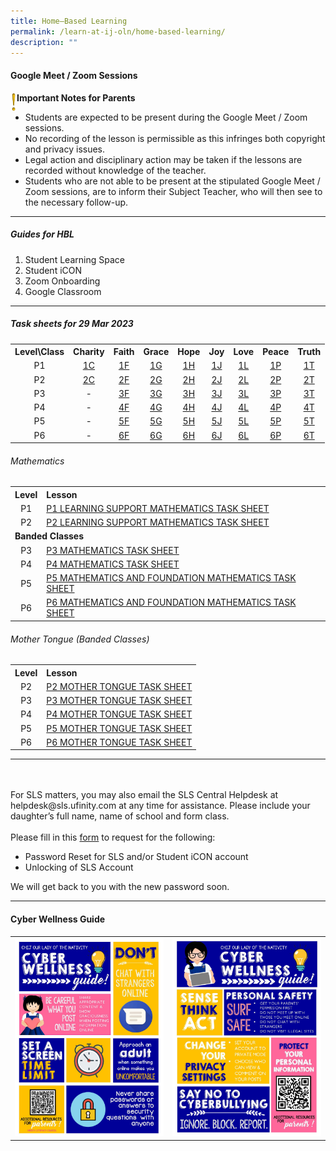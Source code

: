 ```yaml
---
title: Home–Based Learning
permalink: /learn-at-ij-oln/home-based-learning/
description: ""
---
```

<h4><strong>Google Meet / Zoom Sessions</strong></h4>
<img style="width: 2%;" src="/images/emark.gif" align = "left" />
<p><strong>Important Notes for Parents</strong></p>
<ul>
<li>Students are expected to be present during the Google Meet / Zoom sessions. </li>
<li>No recording of the lesson is permissible as this infringes both copyright and privacy issues. </li>
<li>Legal action and disciplinary action may be taken if the lessons are recorded without knowledge of the teacher. </li>
<li>Students who are not able to be present at the stipulated Google Meet / Zoom sessions, are to inform their Subject Teacher, who will then see to the necessary follow-up.</li>
</ul>
<hr>
<h5>Guides for HBL</h5>
<ol>
<li>Student Learning Space</li>
<li>Student iCON</li>
<li>Zoom Onboarding </li>
<li>Google Classroom</li>
</ol>
<hr>
<h5>Task sheets for 29 Mar 2023</h5>
<table>
<tbody>
<tr>
<th style="text-align: center;">Level\Class</th>
<th style="text-align: center;">Charity</th>
<th style="text-align: center;">Faith</th>
<th style="text-align: center;">Grace</th>
<th style="text-align: center;">Hope</th>
<th style="text-align: center;">Joy</th>
<th style="text-align: center;">Love</th>
<th style="text-align: center;">Peace</th>
<th style="text-align: center;">Truth</th>
</tr>
<tr>
<td style="text-align: center;">P1</td>
<td style="text-align: center;"><a href="/files/TSheets29Mar/1 CHARITY HBL TASK SHEET.pdf" target="_blank" rel="noopener">1C</a></td>
<td style="text-align: center;"><a href="/files/TSheets29Mar/1 FAITH HBL TASK SHEET.pdf" target="_blank" rel="noopener">1F</a></td>
<td style="text-align: center;"><a href="/files/TSheets29Mar/1 GRACE HBL TASK SHEET.pdf" target="_blank" rel="noopener">1G</a></td>
<td style="text-align: center;"><a href="/files/TSheets29Mar/1 HOPE HBL TASK SHEET.pdf" target="_blank" rel="noopener">1H</a></td>
<td style="text-align: center;"><a href="/files/TSheets29Mar/1 JOY HBL TASK SHEET.pdf" target="_blank" rel="noopener">1J</a></td>
<td style="text-align: center;"><a href="/files/TSheets29Mar/1 LOVE HBL TASK SHEET.pdf" target="_blank" rel="noopener">1L</a></td>
<td style="text-align: center;"><a href="/files/TSheets29Mar/1 PEACE HBL TASK SHEET.pdf" target="_blank" rel="noopener">1P</a></td>
<td style="text-align: center;"><a href="/files/TSheets29Mar/1 TRUTH HBL TASK SHEET.pdf" target="_blank" rel="noopener">1T</a></td>
</tr>
<tr>
<td style="text-align: center;">P2</td>
<td style="text-align: center;"><a href="/files/TSheets29Mar/2 CHARITY HBL TASK SHEET.pdf" target="_blank" rel="noopener">2C</a></td>
<td style="text-align: center;"><a href="/files/TSheets29Mar/2 FAITH HBL TASK SHEET.pdf" target="_blank" rel="noopener">2F</a></td>
<td style="text-align: center;"><a href="/files/TSheets29Mar/2 GRACE HBL TASK SHEET.pdf" target="_blank" rel="noopener">2G</a></td>
<td style="text-align: center;"><a href="/files/TSheets29Mar/2 HOPE HBL TASK SHEET.pdf" target="_blank" rel="noopener">2H</a></td>
<td style="text-align: center;"><a href="/files/TSheets29Mar/2 JOY HBL TASK SHEET.pdf" target="_blank" rel="noopener">2J</a></td>
<td style="text-align: center;"><a href="/files/TSheets29Mar/2 LOVE HBL TASK SHEET.pdf" target="_blank" rel="noopener">2L</a></td>
<td style="text-align: center;"><a href="/files/TSheets29Mar/2 PEACE HBL TASK SHEET.pdf" target="_blank" rel="noopener">2P</a></td>
<td style="text-align: center;"><a href="/files/TSheets29Mar/2 TRUTH HBL TASK SHEET.pdf" target="_blank" rel="noopener">2T</a></td>
</tr>
<tr>
<td style="text-align: center;">P3</td>
<td style="text-align: center;"> - </td>
<td style="text-align: center;"><a href="/files/TSheets29Mar/3 FAITH HBL TASK SHEET.pdf" target="_blank" rel="noopener">3F</a></td>
<td style="text-align: center;"><a href="/files/TSheets29Mar/3 GRACE HBL TASK SHEET.pdf" target="_blank" rel="noopener">3G</a></td>
<td style="text-align: center;"><a href="/files/TSheets29Mar/3 HOPE HBL TASK SHEET.pdf" target="_blank" rel="noopener">3H</a></td>
<td style="text-align: center;"><a href="/files/TSheets29Mar/3 JOY HBL TASK SHEET.pdf" target="_blank" rel="noopener">3J</a></td>
<td style="text-align: center;"><a href="/files/TSheets29Mar/3 LOVE HBL TASK SHEET.pdf" target="_blank" rel="noopener">3L</a></td>
<td style="text-align: center;"><a href="/files/TSheets29Mar/3 PEACE HBL TASK SHEET.pdf" target="_blank" rel="noopener">3P</a></td>
<td style="text-align: center;"><a href="/files/TSheets29Mar/3 TRUTH HBL TASK SHEET.pdf" target="_blank" rel="noopener">3T</a></td>
</tr>
<tr>
<td style="text-align: center;">P4</td>
<td style="text-align: center;"> - </td>
<td style="text-align: center;"><a href="/files/TSheets29Mar/4 FAITH HBL TASK SHEET.pdf" target="_blank" rel="noopener">4F</a></td>
<td style="text-align: center;"><a href="/files/TSheets29Mar/4 GRACE HBL TASK SHEET.pdf" target="_blank" rel="noopener">4G</a></td>
<td style="text-align: center;"><a href="/files/TSheets29Mar/4 HOPE HBL TASK SHEET.pdf" target="_blank" rel="noopener">4H</a></td>
<td style="text-align: center;"><a href="/files/TSheets29Mar/4 JOY HBL TASK SHEET.pdf" target="_blank" rel="noopener">4J</a></td>
<td style="text-align: center;"><a href="/files/TSheets29Mar/4 LOVE HBL TASK SHEET.pdf" target="_blank" rel="noopener">4L</a></td>
<td style="text-align: center;"><a href="/files/TSheets29Mar/4 PEACE HBL TASK SHEET.pdf" target="_blank" rel="noopener">4P</a></td>
<td style="text-align: center;"><a href="/files/TSheets29Mar/4 TRUTH HBL TASK SHEET.pdf" target="_blank" rel="noopener">4T</a></td>
</tr>
<tr>
<td style="text-align: center;">P5</td>
<td style="text-align: center;"> - </td>
<td style="text-align: center;"><a href="/files/TSheets29Mar/P5 FAITH HBL TASK SHEET.pdf" target="_blank" rel="noopener">5F</a></td>
<td style="text-align: center;"><a href="/files/TSheets29Mar/P5 GRACE HBL TASK SHEET.pdf" target="_blank" rel="noopener">5G</a></td>
<td style="text-align: center;"><a href="/files/TSheets29Mar/P5 HOPE HBL TASK SHEET.pdf" target="_blank" rel="noopener">5H</a></td>
<td style="text-align: center;"><a href="/files/TSheets29Mar/P5 JOY HBL TASK SHEET.pdf" target="_blank" rel="noopener">5J</a></td>
<td style="text-align: center;"><a href="/files/TSheets29Mar/P5 LOVE HBL TASK SHEET.pdf" target="_blank" rel="noopener">5L</a></td>
<td style="text-align: center;"><a href="/files/TSheets29Mar/P5 PEACE HBL TASK SHEET.pdf" target="_blank" rel="noopener">5P</a></td>
<td style="text-align: center;"><a href="/files/TSheets29Mar/P5 TRUTH HBL TASK SHEET.pdf" target="_blank" rel="noopener">5T</a></td>
</tr>
<tr>
<td style="text-align: center;">P6</td>
<td style="text-align: center;"> - </td>
<td style="text-align: center;"><a href="/files/TSheets29Mar/P6 FAITH HBL TASK SHEET.pdf" target="_blank" rel="noopener">6F</a></td>
<td style="text-align: center;"><a href="/files/TSheets29Mar/P6 GRACE HBL TASK SHEET.pdf" target="_blank" rel="noopener">6G</a></td>
<td style="text-align: center;"><a href="/files/TSheets29Mar/P6 HOPE HBL TASK SHEET.pdf" target="_blank" rel="noopener">6H</a></td>
<td style="text-align: center;"><a href="/files/TSheets29Mar/P6 JOY HBL TASK SHEET.pdf" target="_blank" rel="noopener">6J</a></td>
<td style="text-align: center;"><a href="/files/TSheets29Mar/P6 LOVE HBL TASK SHEET.pdf" target="_blank" rel="noopener">6L</a></td>
<td style="text-align: center;"><a href="/files/TSheets29Mar/P6 PEACE HBL TASK SHEET.pdf" target="_blank" rel="noopener">6P</a></td>
<td style="text-align: center;"><a href="/files/TSheets29Mar/P6 TRUTH HBL TASK SHEET.pdf" target="_blank" rel="noopener">6T</a></td>
</tr>
</tbody>
</table>
<h6>Mathematics</h6>
<table>
<tbody>
<tr>
<th style="text-align: center;">Level</th>
<th style="text-align: left;">Lesson</th>
</tr>
<tr>
<td style="text-align: center;">P1</td>
<td style="text-align: left;"><a href="/files/TSheets29Mar/P1 LS MATHS HBL TASK SHEET.pdf" target="_blank" rel="noopener">P1 LEARNING SUPPORT MATHEMATICS TASK SHEET</a></td>
</tr>
<tr>
<td style="text-align: center;">P2</td>
<td style="text-align: left;"><a href="/files/TSheets29Mar/P2 LS MATHS HBL TASK SHEET.pdf" target="_blank" rel="noopener">P2 LEARNING SUPPORT MATHEMATICS TASK SHEET</a></td>
</tr>
<tr>
	<td colspan=2><strong>Banded Classes</strong></td>
</tr>
<tr>
<td style="text-align: center;">P3</td>
<td style="text-align: left;"><a href="/files/TSheets29Mar/P3 MATHS HBL TASK SHEET.pdf" target="_blank" rel="noopener">P3 MATHEMATICS TASK SHEET</a></td>
</tr>
<tr>
<td style="text-align: center;">P4</td>
<td style="text-align: left;"><a href="/files/TSheets29Mar/P4 MATHS HBL TASK SHEET.pdf" target="_blank" rel="noopener">P4 MATHEMATICS TASK SHEET</a></td>
</tr>
<tr>
<td style="text-align: center;">P5</td>
<td style="text-align: left;"><a href="/files/TSheets29Mar/P5 MATHS & FMATHS HBL TASK SHEET.pdf" target="_blank" rel="noopener">P5 MATHEMATICS AND FOUNDATION MATHEMATICS TASK SHEET</a></td>
</tr>
<tr>
<td style="text-align: center;">P6</td>
<td style="text-align: left;"><a href="/files/TSheets29Mar/P6 MATHS & FMATHS HBL TASK SHEET.pdf" target="_blank" rel="noopener">P6 MATHEMATICS AND FOUNDATION MATHEMATICS TASK SHEET</a></td>
</tr>
	</tbody>
</table>
<h6>Mother Tongue (Banded Classes)</h6>
<table>
<tbody>
<tr>
<th style="text-align: center;">Level</th>
<th style="text-align: left;">Lesson</th>
</tr>
	<tr>
<td style="text-align: center;">P2</td>
<td style="text-align: left;"><a href="/files/TSheets29Mar/P2 MT HBL TASK SHEET.pdf" target="_blank" rel="noopener">P2 MOTHER TONGUE TASK SHEET</a></td>
</tr>
<tr>
<td style="text-align: center;">P3</td>
<td style="text-align: left;"><a href="/files/TSheets29Mar/P3 MT HBL TASK SHEET.pdf" target="_blank" rel="noopener">P3 MOTHER TONGUE TASK SHEET</a></td>
</tr>
<tr>
<td style="text-align: center;">P4</td>
<td style="text-align: left;"><a href="/files/TSheets29Mar/P4 MT HBL TASK SHEET.pdf" target="_blank" rel="noopener">P4 MOTHER TONGUE TASK SHEET</a></td>
</tr>
<tr>
<td style="text-align: center;">P5</td>
<td style="text-align: left;"><a href="/files/TSheets29Mar/P5 MT HBL TASK SHEET.pdf" target="_blank" rel="noopener">P5 MOTHER TONGUE TASK SHEET</a></td>
</tr>
<tr>
<td style="text-align: center;">P6</td>
<td style="text-align: left;"><a href="/files/TSheets29Mar/P6 MT HBL TASK SHEET.pdf" target="_blank" rel="noopener">P6 MOTHER TONGUE TASK SHEET</a></td>
</tr>
</tbody>
</table>
<hr>
<br><br>
For SLS matters, you may also email the SLS Central Helpdesk at helpdesk@sls.ufinity.com at any time for assistance. Please include your daughter&rsquo;s full name, name of school and form class.
<br><br>
Please fill in this&nbsp;<a href="https://go.gov.sg/chijolnpasswordreset" target="_blank" rel="noopener">form</a>&nbsp;to request for the following:

<ul>
<li>Password Reset for SLS and/or Student iCON account</li>
<li>Unlocking of SLS Account</li>
</ul>
<p>We will get back to you with the new password soon.</p>
<hr>
<h4><strong>Cyber Wellness Guide</strong></h4>
<table style="border-collapse: collapse; width: 100%;" border="0">
<tbody>
<tr>
<td style="width: 50%;"><img src="/images/home2.jpg"></td>
<td style="width: 50%;"><img src="/images/home3.jpg"></td>
</tr>
</tbody>
</table>